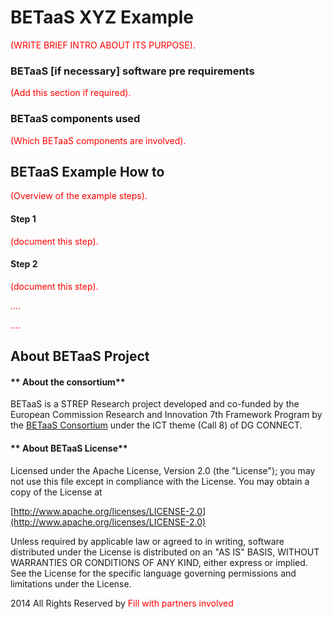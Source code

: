 **BETaaS XYZ Example**
===================


 <font style='color:red'>(WRITE BRIEF INTRO ABOUT ITS PURPOSE).</font>


### BETaaS [if necessary] software pre requirements

 <font style='color:red'>(Add this section if required).</font>

### BETaaS components used

 <font style='color:red'>(Which BETaaS components are involved).</font>

## BETaaS Example How to

 <font style='color:red'>(Overview of the example steps).</font>

#### Step 1

 <font style='color:red'>(document this step).</font>

#### Step 2

 <font style='color:red'>(document this step).</font>
 
 <p style='color:red'>....</p>
 
  <font style='color:red'>....</font>

## About BETaaS Project

#### ** About the consortium**

BETaaS is a STREP Research project developed and co-funded by the European Commission Research and Innovation 7th Framework Program by the [BETaaS Consortium](http://www.betaas.eu/consortium.html#.VEeGuhZvAgk) under the ICT theme (Call 8) of DG CONNECT.

#### ** About BETaaS License**

Licensed under the Apache License, Version 2.0 (the "License"); you may not use this file except in compliance with the License. You may obtain a copy of the License at

[http://www.apache.org/licenses/LICENSE-2.0](http://www.apache.org/licenses/LICENSE-2.0)

Unless required by applicable law or agreed to in writing, software  distributed under the License is distributed on an "AS IS" BASIS,  WITHOUT WARRANTIES OR CONDITIONS OF ANY KIND, either express or implied.  See the License for the specific language governing permissions and  limitations under the License.


2014 All Rights Reserved by   <font style='color:red'>Fill with partners involved</font>
